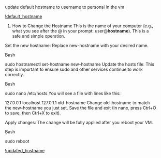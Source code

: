 update default hostname to username to personal in the vm

[!default_hostname](./assets/default_hostname.png)

1. How to Change the Hostname
This is the name of your computer (e.g., what you see after the @ in your prompt: user@**hostname**). This is a safe and simple operation.

Set the new hostname: Replace new-hostname with your desired name.

Bash

sudo hostnamectl set-hostname new-hostname
Update the hosts file: This step is important to ensure sudo and other services continue to work correctly.

Bash

sudo nano /etc/hosts
You will see a file with lines like this:

127.0.0.1       localhost
127.0.1.1       old-hostname
Change old-hostname to match the new-hostname you just set. Save the file and exit (In nano, press Ctrl+O to save, then Ctrl+X to exit).

Apply changes: The change will be fully applied after you reboot your VM.

Bash

sudo reboot


[!updated_hostname](./assets/update_hostname.png)